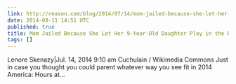 ```yaml
---
link: http://reason.com/blog/2014/07/14/mom-jailed-because-she-let-her-9-year-ol
date: 2014-08-11 14:51 UTC
published: true
title: Mom Jailed Because She Let Her 9-Year-Old Daughter Play in the Park Unsupervised
tags: []
---
```


Lenore Skenazy|Jul. 14, 2014 9:10 am
Cuchulain / Wikimedia Commons
Just in case you thought you could parent whatever way you see fit in 2014 America:
Hours at…
